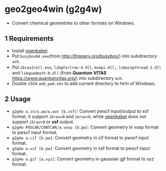 # geo2geo4win (g2g4w)
* Convert chemical geometries to other formats on Windows.

## 1 Requirements
* Install [openbabel](https://github.com/openbabel/openbabel).
* Put `busybox64.exe`(from <http://frippery.org/busybox/>) into subdirectory `ash`.
* Put `ibrav2cell.exe`, `libgfortran-4.dll`, `msmpi.dll`，`libwinpthread-1.dll` and `libquadmath-0.dll` (from **Quantum VITAS** <https://www.quantumvitas.org/>) into subdirectory `ash`.
* Double click `add_pwd.vbs` to add current directory to `PATH` of Windows.

## 2 Usage
* `g2g4w a.in/a.pw/a.out [b.xsf]`: Convert pwscf input/output to xsf format, it support `ibrav=0` and `ibrav>0`, while [openbabel](https://github.com/openbabel/openbabel) does not support  `ibrav>0` or **xsf** output. 
* `g2g4w POSCAR/CONTCAR/a.vasp [b.pw]`: Convert geometry in vasp format to pwscf input format. 
* `g2g4w a.cif [b.pw]`: Convert geometry in cif format to pwscf input format.
* `g2g4w a.xsf [b.pw]`: Convert geometry in xsf format to pwscf input format.
* `g2g4w a.gif [a.xyz]`: Convert geometry in gaussian gjf format to xyz format.

